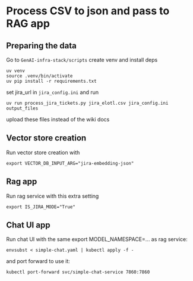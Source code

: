 # Process CSV to json and pass to RAG app

## Preparing the data
Go to `GenAI-infra-stack/scripts` create venv and install deps
```shell
uv venv
source .venv/bin/activate
uv pip install -r requirements.txt
```

set jira_url in `jira_config.ini` and run

```shell
uv run process_jira_tickets.py jira_elotl.csv jira_config.ini output_files
```

upload these files instead of the wiki docs

## Vector store creation
Run vector store creation with 
```shell
export VECTOR_DB_INPUT_ARG="jira-embedding-json"
```

## Rag app
Run rag service with this extra setting
```shell
export IS_JIRA_MODE="True"
```

## Chat UI app
Run chat UI with the same export MODEL_NAMESPACE=... as rag service:
```shell
envsubst < simple-chat.yaml | kubectl apply -f -
```

and port forward to use it:
```shell
kubectl port-forward svc/simple-chat-service 7860:7860
```
